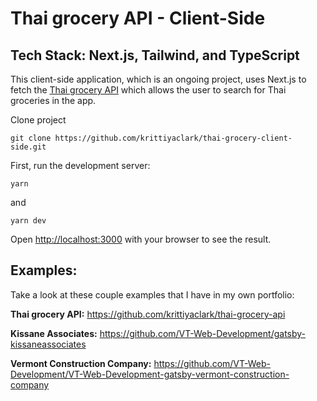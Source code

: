 # Thai grocery API - Client-Side

## Tech Stack: Next.js, Tailwind, and TypeScript

This client-side application, which is an ongoing project, uses Next.js to fetch
the [Thai grocery API](https://github.com/krittiyaclark/thai-grocery-api) which
allows the user to search for Thai groceries in the app.

Clone project

```
git clone https://github.com/krittiyaclark/thai-grocery-client-side.git
```

First, run the development server:

```
yarn
```

and

```
yarn dev
```

Open [http://localhost:3000](http://localhost:3000) with your browser to see the
result.

## Examples:

Take a look at these couple examples that I have in my own portfolio:

**Thai grocery API:** https://github.com/krittiyaclark/thai-grocery-api

**Kissane Associates:**
https://github.com/VT-Web-Development/gatsby-kissaneassociates

**Vermont Construction Company:**
https://github.com/VT-Web-Development/VT-Web-Development-gatsby-vermont-construction-company

